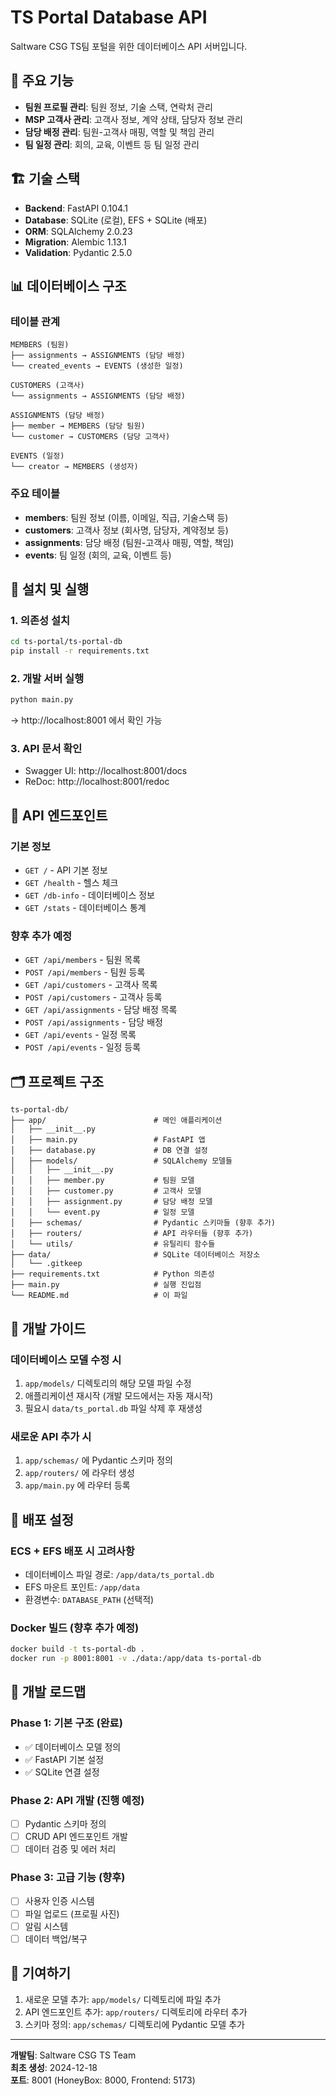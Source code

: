 # TS Portal Database API

Saltware CSG TS팀 포털을 위한 데이터베이스 API 서버입니다.

## 🎯 주요 기능

- **팀원 프로필 관리**: 팀원 정보, 기술 스택, 연락처 관리
- **MSP 고객사 관리**: 고객사 정보, 계약 상태, 담당자 정보 관리
- **담당 배정 관리**: 팀원-고객사 매핑, 역할 및 책임 관리
- **팀 일정 관리**: 회의, 교육, 이벤트 등 팀 일정 관리

## 🏗️ 기술 스택

- **Backend**: FastAPI 0.104.1
- **Database**: SQLite (로컬), EFS + SQLite (배포)
- **ORM**: SQLAlchemy 2.0.23
- **Migration**: Alembic 1.13.1
- **Validation**: Pydantic 2.5.0

## 📊 데이터베이스 구조

### 테이블 관계
```
MEMBERS (팀원)
├── assignments → ASSIGNMENTS (담당 배정)
└── created_events → EVENTS (생성한 일정)

CUSTOMERS (고객사)
└── assignments → ASSIGNMENTS (담당 배정)

ASSIGNMENTS (담당 배정)
├── member → MEMBERS (담당 팀원)
└── customer → CUSTOMERS (담당 고객사)

EVENTS (일정)
└── creator → MEMBERS (생성자)
```

### 주요 테이블
- **members**: 팀원 정보 (이름, 이메일, 직급, 기술스택 등)
- **customers**: 고객사 정보 (회사명, 담당자, 계약정보 등)
- **assignments**: 담당 배정 (팀원-고객사 매핑, 역할, 책임)
- **events**: 팀 일정 (회의, 교육, 이벤트 등)

## 🚀 설치 및 실행

### 1. 의존성 설치
```bash
cd ts-portal/ts-portal-db
pip install -r requirements.txt
```

### 2. 개발 서버 실행
```bash
python main.py
```
→ http://localhost:8001 에서 확인 가능

### 3. API 문서 확인
- Swagger UI: http://localhost:8001/docs
- ReDoc: http://localhost:8001/redoc

## 📡 API 엔드포인트

### 기본 정보
- `GET /` - API 기본 정보
- `GET /health` - 헬스 체크
- `GET /db-info` - 데이터베이스 정보
- `GET /stats` - 데이터베이스 통계

### 향후 추가 예정
- `GET /api/members` - 팀원 목록
- `POST /api/members` - 팀원 등록
- `GET /api/customers` - 고객사 목록
- `POST /api/customers` - 고객사 등록
- `GET /api/assignments` - 담당 배정 목록
- `POST /api/assignments` - 담당 배정
- `GET /api/events` - 일정 목록
- `POST /api/events` - 일정 등록

## 🗂️ 프로젝트 구조

```
ts-portal-db/
├── app/                        # 메인 애플리케이션
│   ├── __init__.py
│   ├── main.py                 # FastAPI 앱
│   ├── database.py             # DB 연결 설정
│   ├── models/                 # SQLAlchemy 모델들
│   │   ├── __init__.py
│   │   ├── member.py           # 팀원 모델
│   │   ├── customer.py         # 고객사 모델
│   │   ├── assignment.py       # 담당 배정 모델
│   │   └── event.py            # 일정 모델
│   ├── schemas/                # Pydantic 스키마들 (향후 추가)
│   ├── routers/                # API 라우터들 (향후 추가)
│   └── utils/                  # 유틸리티 함수들
├── data/                       # SQLite 데이터베이스 저장소
│   └── .gitkeep
├── requirements.txt            # Python 의존성
├── main.py                     # 실행 진입점
└── README.md                   # 이 파일
```

## 🔧 개발 가이드

### 데이터베이스 모델 수정 시
1. `app/models/` 디렉토리의 해당 모델 파일 수정
2. 애플리케이션 재시작 (개발 모드에서는 자동 재시작)
3. 필요시 `data/ts_portal.db` 파일 삭제 후 재생성

### 새로운 API 추가 시
1. `app/schemas/` 에 Pydantic 스키마 정의
2. `app/routers/` 에 라우터 생성
3. `app/main.py` 에 라우터 등록

## 🐳 배포 설정

### ECS + EFS 배포 시 고려사항
- 데이터베이스 파일 경로: `/app/data/ts_portal.db`
- EFS 마운트 포인트: `/app/data`
- 환경변수: `DATABASE_PATH` (선택적)

### Docker 빌드 (향후 추가 예정)
```bash
docker build -t ts-portal-db .
docker run -p 8001:8001 -v ./data:/app/data ts-portal-db
```

## 📝 개발 로드맵

### Phase 1: 기본 구조 (완료)
- ✅ 데이터베이스 모델 정의
- ✅ FastAPI 기본 설정
- ✅ SQLite 연결 설정

### Phase 2: API 개발 (진행 예정)
- [ ] Pydantic 스키마 정의
- [ ] CRUD API 엔드포인트 개발
- [ ] 데이터 검증 및 에러 처리

### Phase 3: 고급 기능 (향후)
- [ ] 사용자 인증 시스템
- [ ] 파일 업로드 (프로필 사진)
- [ ] 알림 시스템
- [ ] 데이터 백업/복구

## 🤝 기여하기

1. 새로운 모델 추가: `app/models/` 디렉토리에 파일 추가
2. API 엔드포인트 추가: `app/routers/` 디렉토리에 라우터 추가
3. 스키마 정의: `app/schemas/` 디렉토리에 Pydantic 모델 추가

---

**개발팀**: Saltware CSG TS Team  
**최초 생성**: 2024-12-18  
**포트**: 8001 (HoneyBox: 8000, Frontend: 5173) 
